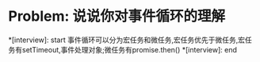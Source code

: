 # Problem: 说说你对事件循环的理解

*[interview]: start
事件循环可以分为宏任务和微任务,宏任务优先于微任务,宏任务有setTimeout,事件处理对象;微任务有promise.then()
*[interview]: end
